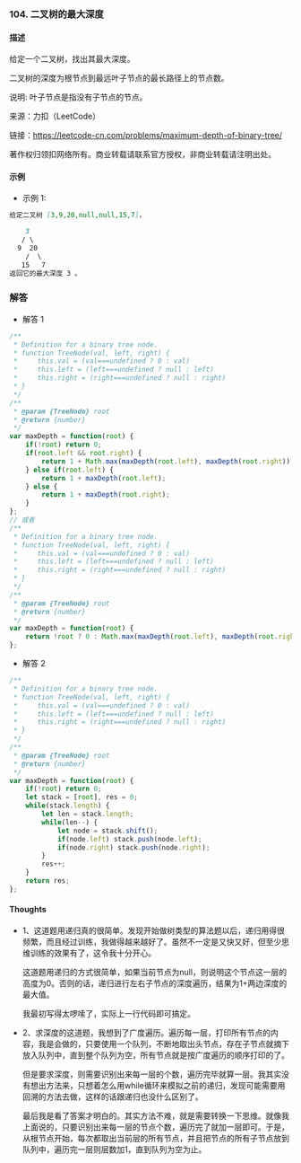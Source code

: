 ### 104. 二叉树的最大深度

#### 描述

给定一个二叉树，找出其最大深度。

二叉树的深度为根节点到最远叶子节点的最长路径上的节点数。

说明: 叶子节点是指没有子节点的节点。

来源：力扣（LeetCode）

链接：https://leetcode-cn.com/problems/maximum-depth-of-binary-tree/

著作权归领扣网络所有。商业转载请联系官方授权，非商业转载请注明出处。

#### 示例

+ 示例 1:
```md
给定二叉树 [3,9,20,null,null,15,7]，

    3
   / \
  9  20
    /  \
   15   7
返回它的最大深度 3 。
```

### 解答

+ 解答 1
```js
/**
 * Definition for a binary tree node.
 * function TreeNode(val, left, right) {
 *     this.val = (val===undefined ? 0 : val)
 *     this.left = (left===undefined ? null : left)
 *     this.right = (right===undefined ? null : right)
 * }
 */
/**
 * @param {TreeNode} root
 * @return {number}
 */
var maxDepth = function(root) {
    if(!root) return 0;
    if(root.left && root.right) {
        return 1 + Math.max(maxDepth(root.left), maxDepth(root.right));
    } else if(root.left) {
        return 1 + maxDepth(root.left);
    } else {
        return 1 + maxDepth(root.right);
    }
};
// 或者
/**
 * Definition for a binary tree node.
 * function TreeNode(val, left, right) {
 *     this.val = (val===undefined ? 0 : val)
 *     this.left = (left===undefined ? null : left)
 *     this.right = (right===undefined ? null : right)
 * }
 */
/**
 * @param {TreeNode} root
 * @return {number}
 */
var maxDepth = function(root) {
    return !root ? 0 : Math.max(maxDepth(root.left), maxDepth(root.right)) + 1;
};
```

+ 解答 2
```js
/**
 * Definition for a binary tree node.
 * function TreeNode(val, left, right) {
 *     this.val = (val===undefined ? 0 : val)
 *     this.left = (left===undefined ? null : left)
 *     this.right = (right===undefined ? null : right)
 * }
 */
/**
 * @param {TreeNode} root
 * @return {number}
 */
var maxDepth = function(root) {
    if(!root) return 0;
    let stack = [root], res = 0;
    while(stack.length) {
        let len = stack.length;
        while(len--) {
            let node = stack.shift();
            if(node.left) stack.push(node.left);
            if(node.right) stack.push(node.right);
        }
        res++;
    }
    return res;
};
```


#### Thoughts

+ 1、这道题用递归真的很简单。发现开始做树类型的算法题以后，递归用得很频繁，而且经过训练，我做得越来越好了。虽然不一定是又快又好，但至少思维训练的效果有了，这令我十分开心。

  这道题用递归的方式很简单，如果当前节点为null，则说明这个节点这一层的高度为0。否则的话，递归进行左右子节点的深度遍历，结果为1+两边深度的最大值。

  我最初写得太啰嗦了，实际上一行代码即可搞定。

+ 2、求深度的这道题，我想到了广度遍历。遍历每一层，打印所有节点的内容，我是会做的，只要使用一个队列，不断地取出头节点，存在子节点就摘下放入队列中，直到整个队列为空，所有节点就是按广度遍历的顺序打印的了。

  但是要求深度，则需要识别出来每一层的个数，遍历完毕就算一层。我其实没有想出方法来，只想着怎么用while循环来模拟之前的递归，发现可能需要用回溯的方法去做，这样的话跟递归也没什么区别了。

  最后我是看了答案才明白的。其实方法不难，就是需要转换一下思维。就像我上面说的，只要识别出来每一层的节点个数，遍历完了就加一层即可。于是，从根节点开始，每次都取出当前层的所有节点，并且把节点的所有子节点放到队列中，遍历完一层则层数加1，直到队列为空为止。